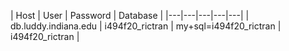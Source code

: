 | Host | User | Password | Database |
|---|---|---|---|---|
| db.luddy.indiana.edu | i494f20_rictran | my+sql=i494f20_rictran | i494f20_rictran |
 
 
